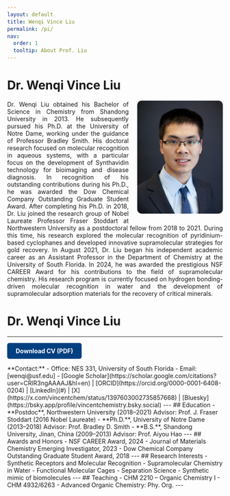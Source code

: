```yaml
---
layout: default
title: Wenqi Vince Liu
permalink: /pi/
nav:
  order: 1
  tooltip: About Prof. Liu
---
```

# Dr. Wenqi Vince Liu
<p style="text-align: justify;">
  <img src="/assets/images/wenqi-liu.jpg" alt="Wenqi Vince Liu" style="float: right; width: 200px; height: auto; margin-left: 20px; margin-bottom: 10px; border-radius: 10px;">
  Dr. Wenqi Liu obtained his Bachelor of Science in Chemistry from Shandong University in 2013. He subsequently pursued his Ph.D. at the University of Notre Dame, working under the guidance of Professor Bradley Smith. His doctoral research focused on molecular recognition in aqueous systems, with a particular focus on the development of Synthavidin technology for bioimaging and disease diagnosis. In recognition of his outstanding contributions during his Ph.D., he was awarded the Dow Chemical Company Outstanding Graduate Student Award. After completing his Ph.D. in 2018, Dr. Liu joined the research group of Nobel Laureate Professor Fraser Stoddart at Northwestern University as a postdoctoral fellow from 2018 to 2021. During this time, his research explored the molecular recognition of pyridinium-based cyclophanes and developed innovative supramolecular strategies for gold recovery. In August 2021, Dr. Liu began his independent academic career as an Assistant Professor in the Department of Chemistry at the University of South Florida. In 2024, he was awarded the prestigious NSF CAREER Award for his contributions to the field of supramolecular chemistry. His research program is currently focused on hydrogen bonding-driven molecular recognition in water and the development of supramolecular adsorption materials for the recovery of critical minerals.
</p>

<h1>Dr. Wenqi Vince Liu</h1>

<hr>

<p>
  <a href="/assets/docs/Liu_CV.pdf" download style="display: inline-block; background-color: #004080; color: white; padding: 10px 20px; border-radius: 5px; text-decoration: none; font-weight: bold;">
    Download CV (PDF)
  </a>
</p>
**Contact:**
- Office: NES 331, University of South Florida  
- Email: [wenqi@usf.edu]  
- [Google Scholar](https://scholar.google.com/citations?user=CRlR3ngAAAAJ&hl=en) | [ORCID](https://orcid.org/0000-0001-6408-0204) | [LinkedIn](#) | [X](https://x.com/vincentchem/status/1397603002735857668)  | [Bluesky](https://bsky.app/profile/vincentchemistry.bsky.social)
---
## Education
- **Postdoc**, Northwestern University (2018–2021)  
               Advisor: Prof. J. Fraser Stoddart (2016 Nobel Laureate)
- **Ph.D.**,   University of Notre Dame (2013–2018)  
               Advisor: Prof. Bradley D. Smith
- **B.S.**,    Shandong University, Jinan, China (2009–2013)  
               Advisor: Prof. Aiyou Hao
---
## Awards and Honors
- NSF CAREER Award, 2024
- Journal of Materials Chemistry Emerging Investigator, 2023
- Dow Chemical Company Outstanding Graduate Student Award, 2018
---
## Research Interests
- Synthetic Receptors and Molecular Recognition  
- Supramolecular Chemistry in Water  
- Functional Molecular Cages  
- Separation Science
- Synthetic mimic of biomolecules  
---
## Teaching
- CHM 2210 – Organic Chemistry I
- CHM 4932/6263 - Advanced Organic Chemistry: Phy. Org.
---
